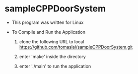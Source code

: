 sampleCPPDoorSystem
===================

- This program was written for Linux

- To Compile and Run the Application
  
  1. clone the following URL to local 
      https://github.com/tomaslai/sampleCPPDoorSystem.git
  
  2. enter 'make' inside the directory
  
  3. enter './main' to run the application

  

